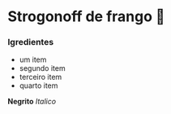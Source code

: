 # Strogonoff de frango :chicken:

### Igredientes

- um item
- segundo item
- terceiro item
- quarto item





**Negrito** _Italico_ 